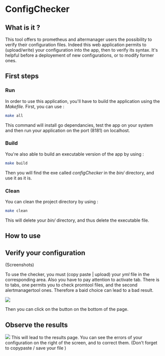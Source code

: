 # ConfigChecker

## What is it ?

This tool offers to prometheus and altermanager users the possibility to verify their configuration files.
Indeed this web application permits to (upload/write) your configuration into the app, then to verify its syntax. It's helpful before a deployement of new configurations, or to modify former ones.

## First steps

### Run

In order to use this application, you'll have to build the application using the *Makefile*.
First, you can use :

```bash 
make all 
```

This command will install go dependancies, test the app on your system and then run your application on the port (8181) on localhost.

### Build 

You're also able to build an executable version of the app by using :
```bash
make build
```

Then you will find the exe called *configChecker* in the *bin/* directory, and use it as it is.

### Clean

You can clean the project directory by using :
```bash
make clean
```

This will delete your *bin/* directory, and thus delete the executable file.

## How to use

## Verify your configuration

(Screenshots)

To use the checker, you must (copy paste | upload) your *yml* file in the corresponding area.
Also you have to pay attention to activate tab. There is to tabs, one permits you to check promtool files, and the second alertmanagertool ones. Therefore a baid choice can lead to a bad result.

![](.) 

Then you can click on the button on the bottom of the page.

## Observe the results

![](.)
This will lead to the results page. You can see the errors of your configuration on the right of the screen, and to correct them.
 (Don't forget to copypaste / save your file )

